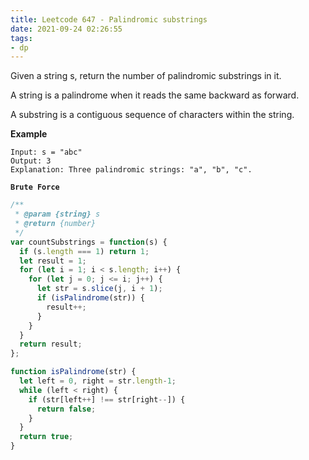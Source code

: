 ```yaml
---
title: Leetcode 647 - Palindromic substrings
date: 2021-09-24 02:26:55
tags:
- dp
---
```


Given a string s, return the number of palindromic substrings in it.

A string is a palindrome when it reads the same backward as forward.

A substring is a contiguous sequence of characters within the string.

**Example**
```
Input: s = "abc"
Output: 3
Explanation: Three palindromic strings: "a", "b", "c".
```

**`Brute Force`**
```javascript
/**
 * @param {string} s
 * @return {number}
 */
var countSubstrings = function(s) {
  if (s.length === 1) return 1;
  let result = 1;
  for (let i = 1; i < s.length; i++) {
    for (let j = 0; j <= i; j++) {
      let str = s.slice(j, i + 1);
      if (isPalindrome(str)) {
        result++; 
      }
    }
  }
  return result;
};

function isPalindrome(str) {
  let left = 0, right = str.length-1;
  while (left < right) {
    if (str[left++] !== str[right--]) {
      return false;
    }
  }
  return true;
}
```
